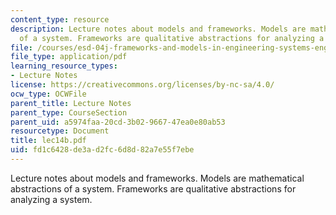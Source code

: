 ```yaml
---
content_type: resource
description: Lecture notes about models and frameworks. Models are mathematical abstractions
  of a system. Frameworks are qualitative abstractions for analyzing a system.
file: /courses/esd-04j-frameworks-and-models-in-engineering-systems-engineering-system-design-spring-2007/fd1c6428de3ad2fc6d8d82a7e55f7ebe_lec14b.pdf
file_type: application/pdf
learning_resource_types:
- Lecture Notes
license: https://creativecommons.org/licenses/by-nc-sa/4.0/
ocw_type: OCWFile
parent_title: Lecture Notes
parent_type: CourseSection
parent_uid: a5974faa-20cd-3b02-9667-47ea0e80ab53
resourcetype: Document
title: lec14b.pdf
uid: fd1c6428-de3a-d2fc-6d8d-82a7e55f7ebe
---
```

Lecture notes about models and frameworks. Models are mathematical abstractions of a system. Frameworks are qualitative abstractions for analyzing a system.